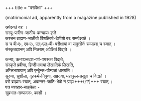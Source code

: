 +++
title = "वरापेक्षा"
+++

(matrimonial ad, apparently from a magazine published in 1928)

अपेक्ष्यते वरः ।  
सरयू-पारीण-जातीय-कन्यायाः कृते  
कश्चन ब्राह्मण-जातीयो विंशतिवर्ष-देशीयो वरः समपेक्ष्यते ।  
स च बी॰ए॰, एम॰ए॰, एल्-एल्-बी॰ परीक्षायां वा समुत्तीर्णः सम्पन्नश् च स्यात् ।  
संस्कृतज्ञानम् अपि नितराम् अपेक्षितं विद्यते ।  

कन्या, ऊनपञ्चदश-वर्ष-वयस्का विद्यते,  
संस्कृते प्रवीणा, हिन्दीभाषायां लेखादिकं लिखति,  
आँग्लभाषायाम् अपि एन्ट्रेन्स-योग्यतां धारयति ।  
सुरुपा, सुशीला, गृहकर्म-निपुणा, सहृदया, महाकुल-प्रसूता च विद्यते ।  
वरो ब्राह्मणः स्यात्, अवान्तर-जाति-भेदो न ग्राह्यः+++(??)+++ स्यात् ।  
पत्र व्यवहार-सङ्केतः -  
सुप्रभात-सम्पादकः, काशी ।